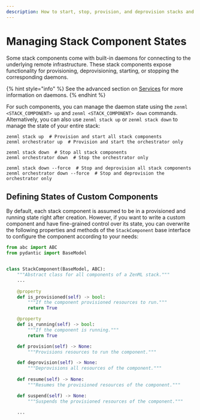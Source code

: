 ```yaml
---
description: How to start, stop, provision, and deprovision stacks and stack components
---
```


# Managing Stack Component States

Some stack components come with built-in daemons for connecting to the
underlying remote infrastructure. These stack components expose 
functionality for provisioning, deprovisioning, starting, or stopping the 
corresponding daemons.

{% hint style="info" %}
See the advanced section on [Services](../advanced-usage/manage-external-services.md)
for more information on daemons.
{% endhint %}

For such components, you can manage the daemon state using the 
`zenml <STACK_COMPONENT> up` and `zenml <STACK_COMPONENT> down` commands.
Alternatively, you can also use `zenml stack up` or `zenml stack down` to 
manage the state of your entire stack:

```shell
zenml stack up  # Provision and start all stack components
zenml orchestrator up  # Provision and start the orchestrator only

zenml stack down  # Stop all stack components
zenml orchestrator down  # Stop the orchestrator only

zenml stack down --force  # Stop and deprovision all stack components
zenml orchestrator down --force  # Stop and deprovision the orchestrator only
```

## Defining States of Custom Components

By default, each stack component is assumed to be in a provisioned and running
state right after creation. However, if you want to write a custom component 
and have fine-grained control over its state, you can overwrite the 
following properties and methods of the `StackComponent` base interface to
configure the component according to your needs:

```python
from abc import ABC
from pydantic import BaseModel


class StackComponent(BaseModel, ABC):
    """Abstract class for all components of a ZenML stack."""
    ...
    
    @property
    def is_provisioned(self) -> bool:
        """If the component provisioned resources to run."""
        return True

    @property
    def is_running(self) -> bool:
        """If the component is running."""
        return True

    def provision(self) -> None:
        """Provisions resources to run the component."""

    def deprovision(self) -> None:
        """Deprovisions all resources of the component."""
        
    def resume(self) -> None:
        """Resumes the provisioned resources of the component."""

    def suspend(self) -> None:
        """Suspends the provisioned resources of the component."""

    ...
```